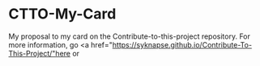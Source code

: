 # CTTO-My-Card
My proposal to my card on the Contribute-to-this-project repository.
For more information, go <a href="https://syknapse.github.io/Contribute-To-This-Project/"here</a> or 
